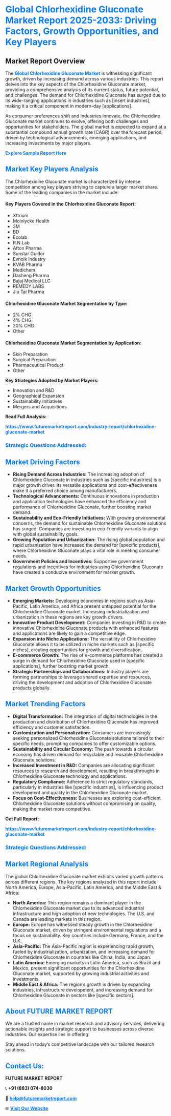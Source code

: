 <h1 style="color: #007BFF;">Global Chlorhexidine Gluconate Market Report 2025-2033: Driving Factors, Growth Opportunities, and Key Players</h1>

<section id="overview">
<h2>Market Report Overview</h2>
<p>The <a href="https://www.futuremarketreport.com/industry-report/chlorhexidine-gluconate-market" style="color: #007BFF; text-decoration: none;"><strong>Global Chlorhexidine Gluconate Market</strong></a> is witnessing significant growth, driven by increasing demand across various industries. This report delves into the key aspects of the Chlorhexidine Gluconate market, providing a comprehensive analysis of its current status, future potential, and challenges. The demand for Chlorhexidine Gluconate has surged due to its wide-ranging applications in industries such as [insert industries], making it a critical component in modern-day [applications].</p>
<p>As consumer preferences shift and industries innovate, the Chlorhexidine Gluconate market continues to evolve, offering both challenges and opportunities for stakeholders. The global market is expected to expand at a substantial compound annual growth rate (CAGR) over the forecast period, driven by technological advancements, emerging applications, and increasing investments by major players.</p>
</section>

<section id="overview">
<p><a href="https://www.futuremarketreport.com/request-sample/reportId=62812" style="color: #007BFF; text-decoration: none;"><strong>Explore Sample Report Here</strong></a></p>
</section>

<section id="key-players">
<h2 style="color: #007BFF;">Market Key Players Analysis</h2>
<p>The Chlorhexidine Gluconate market is characterized by intense competition among key players striving to capture a larger market share. Some of the leading companies in the market include:</p>
<h4>Key Players Covered in the Chlorhexidine Gluconate Report:</h4>
<ul><li>Xttrium</li><li>Molnlycke Health</li><li>3M</li><li>BD</li><li>Ecolab</li><li>R.N.Lab</li><li>Afton Pharma</li><li>Sunstar Guidor</li><li>Evnoik Industry</li><li>KVAB Pharma</li><li>Medichem</li><li>Dasheng Pharma</li><li>Bajaj Medical LLC</li><li>REMEDY LABS</li><li>Jiu Tai Pharma</li></ul>
<h4>Chlorhexidine Gluconate Market Segmentation by Type:</h4>
<ul><li>2% CHG</li><li>4% CHG</li><li>20% CHG</li><li>Other</li></ul>

<h4>Chlorhexidine Gluconate Market Segmentation by Application:</h4>
<ul><li>Skin Preparation</li><li>Surgical Preparation</li><li>Pharmaceutical Product</li><li>Other</li></ul>
<p><strong>Key Strategies Adopted by Market Players:</strong></p>
<ul>
<li>Innovation and R&D</li>
<li>Geographical Expansion</li>
<li>Sustainability Initiatives</li>
<li>Mergers and Acquisitions</li>
</ul>
</section>

<section>
<p><strong>Read Full Analysis: </strong></p><a href="https://www.futuremarketreport.com/industry-report/chlorhexidine-gluconate-market" style="color: #007BFF; text-decoration: none;"><strong>https://www.futuremarketreport.com/industry-report/chlorhexidine-gluconate-market</strong></a>
<h3 style="color: #007BFF;">Strategic Questions Addressed:</h3>
</section>

<section id="driving-factors">
<h2 style="color: #007BFF;">Market Driving Factors</h2>
<ul>
<li><strong>Rising Demand Across Industries:</strong> The increasing adoption of Chlorhexidine Gluconate in industries such as [specific industries] is a major growth driver. Its versatile applications and cost-effectiveness make it a preferred choice among manufacturers.</li>
<li><strong>Technological Advancements:</strong> Continuous innovations in production and application technologies have enhanced the efficiency and performance of Chlorhexidine Gluconate, further boosting market demand.</li>
<li><strong>Sustainability and Eco-Friendly Initiatives:</strong> With growing environmental concerns, the demand for sustainable Chlorhexidine Gluconate solutions has surged. Companies are investing in eco-friendly variants to align with global sustainability goals.</li>
<li><strong>Growing Population and Urbanization:</strong> The rising global population and rapid urbanization have increased the demand for [specific products], where Chlorhexidine Gluconate plays a vital role in meeting consumer needs.</li>
<li><strong>Government Policies and Incentives:</strong> Supportive government regulations and incentives for industries using Chlorhexidine Gluconate have created a conducive environment for market growth.</li>
</ul>
</section>

<section id="growth-opportunities">
<h2 style="color: #007BFF;">Market Growth Opportunities</h2>
<ul>
<li><strong>Emerging Markets:</strong> Developing economies in regions such as Asia-Pacific, Latin America, and Africa present untapped potential for the Chlorhexidine Gluconate market. Increasing industrialization and urbanization in these regions are key growth drivers.</li>
<li><strong>Innovative Product Development:</strong> Companies investing in R&D to create innovative Chlorhexidine Gluconate products with enhanced features and applications are likely to gain a competitive edge.</li>
<li><strong>Expansion into Niche Applications:</strong> The versatility of Chlorhexidine Gluconate allows it to be utilized in niche markets such as [specific niches], creating opportunities for growth and diversification.</li>
<li><strong>E-commerce Growth:</strong> The rise of e-commerce platforms has created a surge in demand for Chlorhexidine Gluconate used in [specific applications], further boosting market growth.</li>
<li><strong>Strategic Partnerships and Collaborations:</strong> Industry players are forming partnerships to leverage shared expertise and resources, driving the development and adoption of Chlorhexidine Gluconate products globally.</li>
</ul>
</section>

<section id="trending-factors">
<h2 style="color: #007BFF;">Market Trending Factors</h2>
<ul>
<li><strong>Digital Transformation:</strong> The integration of digital technologies in the production and distribution of Chlorhexidine Gluconate has improved efficiency and customer satisfaction.</li>
<li><strong>Customization and Personalization:</strong> Consumers are increasingly seeking personalized Chlorhexidine Gluconate solutions tailored to their specific needs, prompting companies to offer customizable options.</li>
<li><strong>Sustainability and Circular Economy:</strong> The push towards a circular economy has driven demand for recyclable and reusable Chlorhexidine Gluconate solutions.</li>
<li><strong>Increased Investment in R&D:</strong> Companies are allocating significant resources to research and development, resulting in breakthroughs in Chlorhexidine Gluconate technology and applications.</li>
<li><strong>Regulatory Compliance:</strong> Adherence to strict regulatory standards, particularly in industries like [specific industries], is influencing product development and quality in the Chlorhexidine Gluconate market.</li>
<li><strong>Focus on Cost-Effectiveness:</strong> Businesses are exploring cost-efficient Chlorhexidine Gluconate solutions without compromising on quality, making the market more competitive.</li>
</ul>
</section>

<section>
<p><strong>Get Full Report: </strong></p><a href="https://www.futuremarketreport.com/industry-report/chlorhexidine-gluconate-market" style="color: #007BFF; text-decoration: none;"><strong>https://www.futuremarketreport.com/industry-report/chlorhexidine-gluconate-market</strong></a>
<h3 style="color: #007BFF;">Strategic Questions Addressed:</h3>
</section>


<section id="regional-analysis">
<h2 style="color: #007BFF;">Market Regional Analysis</h2>
<p>The global Chlorhexidine Gluconate market exhibits varied growth patterns across different regions. The key regions analyzed in this report include North America, Europe, Asia-Pacific, Latin America, and the Middle East & Africa:</p>
<ul>
<li><strong>North America:</strong> This region remains a dominant player in the Chlorhexidine Gluconate market due to its advanced industrial infrastructure and high adoption of new technologies. The U.S. and Canada are leading markets in this region.</li>
<li><strong>Europe:</strong> Europe has witnessed steady growth in the Chlorhexidine Gluconate market, driven by stringent environmental regulations and a focus on sustainability. Key countries include Germany, France, and the U.K.</li>
<li><strong>Asia-Pacific:</strong> The Asia-Pacific region is experiencing rapid growth, fueled by industrialization, urbanization, and increasing demand for Chlorhexidine Gluconate in countries like China, India, and Japan.</li>
<li><strong>Latin America:</strong> Emerging markets in Latin America, such as Brazil and Mexico, present significant opportunities for the Chlorhexidine Gluconate market, supported by growing industrial activities and investments.</li>
<li><strong>Middle East & Africa:</strong> The region’s growth is driven by expanding industries, infrastructure development, and increasing demand for Chlorhexidine Gluconate in sectors like [specific sectors].</li>
</ul>
</section>

<footer>
<h2 style="color: #007BFF;">About FUTURE MARKET REPORT</h2>
<p>We are a trusted name in market research and advisory services, delivering actionable insights and strategic support to businesses across diverse industries. Our expertise lies in offering:</p>

<p>Stay ahead in today’s competitive landscape with our tailored research solutions.</p>

<h2 style="color: #007BFF;">Contact Us:</h2>
<p><strong>FUTURE MARKET REPORT</strong></p>
<p>📞 <strong>+91 (883) 074-8030</strong></p>
<p>📧 <strong><a href="mailto:help@futuremarketreport.com" style="color: #007BFF;">help@futuremarketreport.com</a></strong></p>
<p>🌐 <strong><a href="https://www.futuremarketreport.com/" style="color: #007BFF;">Visit Our Website</a></strong></p>
</footer>